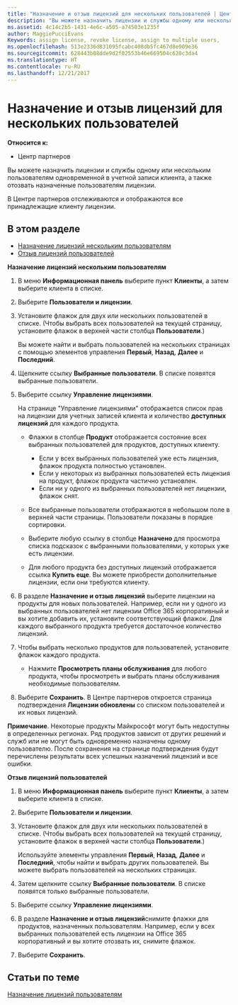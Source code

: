 ```yaml
---
title: "Назначение и отзыв лицензий для нескольких пользователей | Центр партнеров"
description: "Вы можете назначить лицензии и службы одному или нескольким пользователям одновременной в учетной записи клиента, а также отозвать назначенные пользователям лицензии."
ms.assetid: 4c14c2b5-1431-4e6c-a505-a74503e1235f
author: MaggiePucciEvans
Keywords: assign license, revoke license, assign to multiple users,
ms.openlocfilehash: 513e2336d831095fcabc408db5fc467d8e909e36
ms.sourcegitcommit: 628443b08dde9d2f02553b46e669504c620c3da4
ms.translationtype: HT
ms.contentlocale: ru-RU
ms.lasthandoff: 12/21/2017
---
```

# <a name="assign-or-revoke-licenses-to-multiple-users"></a>Назначение и отзыв лицензий для нескольких пользователей

**Относится к:**

-  Центр партнеров

Вы можете назначить лицензии и службы одному или нескольким пользователям одновременной в учетной записи клиента, а также отозвать назначенные пользователям лицензии.

В Центре партнеров отслеживаются и отображаются все принадлежащие клиенту лицензии.

## <a name="in-this-section"></a>В этом разделе


-   [Назначение лицензий нескольким пользователям](#assign-licenses-to-groups)
-   [Отзыв лицензий пользователей](#revoking-licenses)

<a href="" id="assign-licenses-to-groups"></a>
**Назначение лицензий нескольким пользователям**

1.  В меню **Информационная панель** выберите пункт **Клиенты**, а затем выберите клиента в списке.
2.  Выберите **Пользователи и лицензии**.
3.  Установите флажок для двух или нескольких пользователей в списке. (Чтобы выбрать всех пользователей на текущей страницу, установите флажок в верхней части столбца **Пользователи**.)

    Вы можете найти и выбрать пользователей на нескольких страницах с помощью элементов управления **Первый**, **Назад**, **Далее** и **Последний**.

4.  Щелкните ссылку **Выбранные пользователи**. В списке появятся выбранные пользователи.
5.  Выберите ссылку **Управление лицензиями**.

    На странице "Управление лицензиями" отображается список прав на лицензии для учетных записей клиента и количество **доступных лицензий** для каждого продукта.

    -   Флажки в столбце **Продукт** отображается состояние всех выбранных пользователей для продуктов, доступных клиенту.

        -   Если у всех выбранных пользователей уже есть лицензия, флажок продукта полностью установлен.
        -   Если у некоторых из выбранных пользователей есть лицензия на продукт, флажок продукта частично установлен.
        -   Если ни у одного из выбранных пользователей нет лицензии, флажок снят.
    -   Все выбранные пользователи отображаются в небольшом поле в верхней части страницы. Пользователи показаны в порядке сортировки.

    -   Выберите любую ссылку в столбце **Назначено** для просмотра списка подсказок с выбранными пользователями, у которых уже есть лицензии.

    -   Для любого продукта без доступных лицензий отображается ссылка **Купить еще**. Вы можете приобрести дополнительные лицензии, если они требуются клиенту.

6.  В разделе **Назначение и отзыв лицензий** выберите лицензии на продукты для новых пользователей. Например, если ни у одного из выбранных пользователей нет лицензии Office 365 корпоративный и вы хотите добавить их, установите соответствующий флажок. Для каждого выбранного продукта требуется достаточное количество лицензий.
7.  Чтобы выбрать несколько продуктов для пользователей, установите флажок каждого продукта.
    -   Нажмите **Просмотреть планы обслуживания** для любого продукта, чтобы просмотреть и выбрать планы обслуживания необходимые пользователям.

8.  Выберите **Сохранить**. В Центре партнеров откроется страница подтверждения **Лицензии обновлены** со списком пользователей и их новых лицензий.

**Примечание**. Некоторые продукты Майкрософт могут быть недоступны в определенных регионах. Ряд продуктов зависит от других решений и служб или не могут быть одновременно назначены одному пользователю. После сохранения на странице подтверждения будут перечислены результаты всех успешных назначений лицензий и все ошибки.

 

<a href="" id="revoking-licenses"></a>
**Отзыв лицензий пользователей**

1.  В меню **Информационная панель** выберите пункт **Клиенты**, а затем выберите клиента в списке.
2.  Выберите **Пользователи и лицензии**.
3.  Установите флажок для двух или нескольких пользователей в списке. (Чтобы выбрать всех пользователей на текущей страницу, установите флажок в верхней части столбца **Пользователи**.)

    Используйте элементы управления **Первый**, **Назад**, **Далее** и **Последний**, чтобы найти и выбрать других пользователей. Вы можете выбрать пользователей на нескольких страницах.

4.  Затем щелкните ссылку **Выбранные пользователи**. В списке появятся только выбранные пользователи.
5.  Выберите ссылку **Управление лицензиями**.
6.  В разделе **Назначение и отзыв лицензий**снимите флажки для продуктов, назначенных пользователям. Например, если у всех выбранных пользователей есть лицензии на Office 365 корпоративный и вы хотите отозвать их, снимите флажок.
7.  Выберите **Сохранить**.

## <a name="related-topics"></a>Статьи по теме


[Назначение лицензий пользователям](assign-licenses-to-users.md)

 

 



